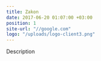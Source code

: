 ```yaml
---
title: Zakon
date: 2017-06-20 01:07:00 +03:00
position: 1
site-url: "//google.com"
logo: "/uploads/logo-client3.png"
---
```


Description